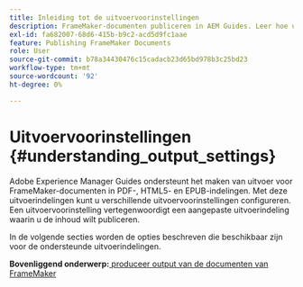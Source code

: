 ```yaml
---
title: Inleiding tot de uitvoervoorinstellingen
description: FrameMaker-documenten publiceren in AEM Guides. Leer hoe u uitvoer voor FrameMaker-documenten kunt genereren in de indelingen PDF, HTML5 en EPUB.
exl-id: fa682007-68d6-415b-b9c2-acd5d9fc1aae
feature: Publishing FrameMaker Documents
role: User
source-git-commit: b78a34430476c15cadacb23d65bd978b3c25bd23
workflow-type: tm+mt
source-wordcount: '92'
ht-degree: 0%

---
```


# Uitvoervoorinstellingen {#understanding_output_settings}

Adobe Experience Manager Guides ondersteunt het maken van uitvoer voor FrameMaker-documenten in PDF-, HTML5- en EPUB-indelingen. Met deze uitvoerindelingen kunt u verschillende uitvoervoorinstellingen configureren. Een uitvoervoorinstelling vertegenwoordigt een aangepaste uitvoerindeling waarin u de inhoud wilt publiceren.

In de volgende secties worden de opties beschreven die beschikbaar zijn voor de ondersteunde uitvoerindelingen.

**Bovenliggend onderwerp:**[ produceer output van de documenten van FrameMaker ](fm-output-generatation.md)
